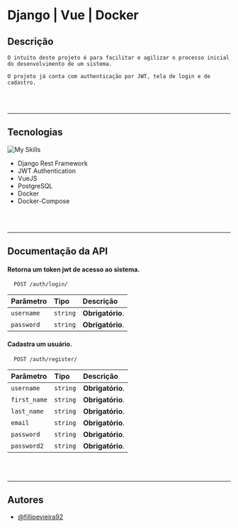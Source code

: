 # Django | Vue | Docker

## Descrição

`O intuito deste projeto é para facilitar e agilizar o processo inicial do desenvolvimento de um sistema.`

`O projeto já conta com authenticação por JWT, tela de login e de cadastro.`

<br></br>
<hr>

## Tecnologias

![My Skills](https://skillicons.dev/icons?i=python,django,postgresql,vue,javascript,bootstrap,docker)     


- Django Rest Framework
- JWT Authentication
- VueJS
- PostgreSQL
- Docker
- Docker-Compose

<br></br>
<hr>

## Documentação da API

#### Retorna um token jwt de acesso ao sistema.

```http
  POST /auth/login/
```

| Parâmetro  | Tipo     | Descrição        |
| :--------- | :------- | :--------------- |
| `username` | `string` | **Obrigatório**. |
| `password` | `string` | **Obrigatório**. |

#### Cadastra um usuário.

```http
  POST /auth/register/
```

| Parâmetro   | Tipo     | Descrição        |
| :---------- | :------- | :--------------- |
| `username`  | `string` | **Obrigatório**. |
| `first_name`| `string` | **Obrigatório**. |
| `last_name` | `string` | **Obrigatório**. |
| `email`     | `string` | **Obrigatório**. |
| `password`  | `string` | **Obrigatório**. |
| `password2` | `string` | **Obrigatório**. |

<br></br>
<hr>

## Autores

- [@fillipevieira92](https://www.github.com/fillipevieira92)
